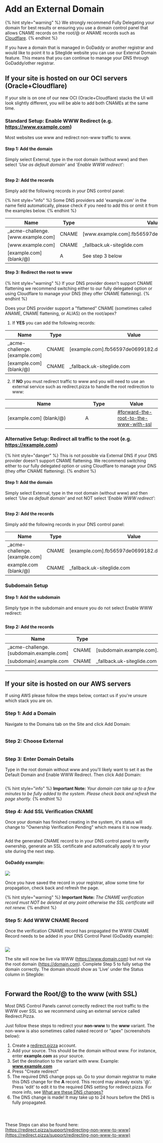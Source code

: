 # Add an External Domain

{% hint style="warning" %}
We strongly recommend Fully Delegating your domain for best results or ensuring you use a domain control panel that allows CNAME records on the root/@ or ANAME records such as [Cloudflare](https://www.cloudflare.com/).
{% endhint %}

If you have a domain that is managed in GoDaddy or another registrar and would like to point it to a Siteglide website you can use our External Domain feature. This means that you can continue to manage your DNS through GoDaddy/other registrar.

## If your site is hosted on our OCI servers (Oracle+Cloudflare)

If your site is on one of our new OCI (Oracle+Cloudflare) stacks the UI will look slightly different, you will be able to add both CNAMEs at the same time.

### Standard Setup: Enable WWW Redirect (e.g. https://www.example.com)

Most websites use www and redirect non-www traffic to www.

#### Step 1: Add the domain

Simply select External, type in the root domain (without www) and then select _'Use as default domain'_ and _'Enable WWW redirect'_:

<figure><img src="../../../.gitbook/assets/Siteglide-Portal-Sites-Domain-External-Add.png" alt=""><figcaption></figcaption></figure>

#### Step 2: Add the records

Simply add the following records in your DNS control panel:

{% hint style="info" %}
Some DNS providers add 'example.com' in the name field automatically, please check if you need to add this or omit it from the examples below.
{% endhint %}

<table><thead><tr><th width="240.1953125">Name</th><th width="90.59765625">Type</th><th>Value</th></tr></thead><tbody><tr><td>_acme-challenge.[www.example.com]</td><td>CNAME</td><td>[www.example.com].fb56597de0699182.dcv.cloudflare.com</td></tr><tr><td>[www.example.com]</td><td>CNAME</td><td>_fallback.uk-siteglide.com</td></tr><tr><td>[example.com] (blank/@)</td><td>A</td><td>See step 3 below</td></tr></tbody></table>

#### Step 3: Redirect the root to www

{% hint style="warning" %}
If your DNS provider doesn't support CNAME flattening we recommend switching either to our fully delegated option or using Cloudflare to manage your DNS (they offer CNAME flattening).
{% endhint %}

Does your DNS provider support a "flattened" CNAME (sometimes called ANAME, CNAME flattening, or ALIAS) on the root/apex?

1. If **YES** you can add the following records:

<table><thead><tr><th width="239.56640625">Name</th><th width="90.59765625">Type</th><th>Value</th></tr></thead><tbody><tr><td>_acme-challenge.[example.com]</td><td>CNAME</td><td>[example.com].fb56597de0699182.dcv.cloudflare.com</td></tr><tr><td>[example.com] (blank/@)</td><td>CNAME</td><td>_fallback.uk-siteglide.com</td></tr></tbody></table>

2. If **NO** you must redirect traffic to www and you will need to use an external service such as redirect.pizza to handle the root redirection to www:

<table><thead><tr><th width="240.1953125">Name</th><th width="90.59765625">Type</th><th>Value</th></tr></thead><tbody><tr><td>[example.com] (blank/@)</td><td>A</td><td><a data-mention href="add-an-external-domain.md#forward-the-root-to-the-www-with-ssl">#forward-the-root-to-the-www-with-ssl</a></td></tr></tbody></table>

### Alternative Setup: Redirect all traffic to the root (e.g. https://example.com)

{% hint style="danger" %}
This is not possible via External DNS if your DNS provider doesn't support CNAME flattening. We recommend switching either to our fully delegated option or using Cloudflare to manage your DNS (they offer CNAME flattening).
{% endhint %}

#### Step 1: Add the domain

Simply select External, type in the root domain (without www) and then select _'Use as default domain'_ and not NOT select _'Enable WWW redirect'_:

<figure><img src="../../../.gitbook/assets/image (18).png" alt=""><figcaption></figcaption></figure>

#### Step 2: Add the records

Simply add the following records in your DNS control panel:

<table><thead><tr><th width="239.56640625">Name</th><th width="90.59765625">Type</th><th>Value</th></tr></thead><tbody><tr><td>_acme-challenge.[example.com]</td><td>CNAME</td><td>[example.com].fb56597de0699182.dcv.cloudflare.com</td></tr><tr><td>example.com (blank/@)</td><td>CNAME</td><td>_fallback.uk-siteglide.com</td></tr></tbody></table>

### Subdomain Setup

#### Step 1: Add the subdomain

Simply type in the subdomain and ensure you do not select Enable WWW redirect:

<figure><img src="../../../.gitbook/assets/image (19).png" alt=""><figcaption></figcaption></figure>

**Step 2: Add the records**

<table><thead><tr><th width="240.3984375">Name</th><th width="90.59765625">Type</th><th>Value</th></tr></thead><tbody><tr><td>_acme-challenge.[subdomain.example.com]</td><td>CNAME</td><td>[subdomain.example.com].fb56597de0699182.dcv.cloudflare.com</td></tr><tr><td>[subdomain].example.com</td><td>CNAME</td><td>_fallback.uk-siteglide.com</td></tr></tbody></table>

***

## If your site is hosted on our AWS servers

If using AWS please follow the steps below, contact us if you're unsure which stack you are on.

### Step 1: Add a Domain

Navigate to the Domains tab on the Site and click Add Domain:

<figure><img src="../../../.gitbook/assets/Siteglide-Site-Domains-None.png" alt=""><figcaption></figcaption></figure>

### Step 2: Choose External

<figure><img src="../../../.gitbook/assets/Siteglide-Site-Domains-Add-External.png" alt=""><figcaption></figcaption></figure>



### Step 3: Enter Domain Details

Type in the root domain without www and you'll likely want to set it as the Default Domain and Enable WWW Redirect. Then click Add Domain:

<figure><img src="../../../.gitbook/assets/Siteglide-Portal-Sites-Domain-External-Add.png" alt=""><figcaption></figcaption></figure>

{% hint style="info" %}
**Important Note:** _Your domain can take up to a few minutes to be fully added to the system. Please check back and refresh the page shortly._
{% endhint %}

### Step 4: Add SSL Verification CNAME

Once your domain has finished creating in the system, it's status will change to "Ownership Verification Pending" which means it is now ready.

<figure><img src="../../../.gitbook/assets/Siteglide-Portal-Sites-Domain-External-Verify-SSL.png" alt=""><figcaption></figcaption></figure>

Add the generated CNAME record to in your DNS control panel to verify ownership, generate an SSL certificate and automatically apply it to your site during the next step.

#### GoDaddy example:

![](https://d258lu9myqkejp.cloudfront.net/attachment_images/fc70b36dfbcfe3696b886456b64583f8b636d658356a1fc1bc8c65040f4c4e7135e9327e-5fa5-4d74-b88d-fc9d49_12o0sfv.jpeg)

Once you have saved the record in your registrar, allow some time for propagation, check back and refresh the page.

{% hint style="warning" %}
**Important Note:** _The CNAME verification record must NOT be deleted at any point otherwise the SSL certificate will not renew._
{% endhint %}

### Step 5: Add WWW CNAME Record

Once the verification CNAME record has propagated the WWW CNAME Record needs to be added in your DNS Control Panel (GoDaddy example):

<figure><img src="../../../.gitbook/assets/Siteglide-Portal-Sites-Domain-External-WWW-CNAME.png" alt=""><figcaption></figcaption></figure>

![](https://d258lu9myqkejp.cloudfront.net/attachment_images/675766690a2105effba6c541fa9042718196bc0aca64a984869352884ea916b720f847b9-5e47-4982-aaea-e44bff_w8y6cl.jpeg)

The site will now be live via WWW (https://www.domain.com) but not via the root domain (https://domain.com). Complete Step 5 to fully setup the domain correctly. The domain should show as 'Live' under the Status column in Siteglide:

<figure><img src="../../../.gitbook/assets/Siteglide-Portal-Sites-Domain-External-Live.png" alt=""><figcaption></figcaption></figure>

## Forward the Root/@ to the www (with SSL)

Most DNS Control Panels cannot correctly redirect the root traffic to the WWW over SSL so we recommend using an external service called Redirect.Pizza.

Just follow these steps to redirect your **non-www** to the **www** variant. The non-www is also sometimes called naked record or "apex" (screenshots below):

1. Create a [redirect.pizza](https://redirect.pizza/register) account.
2. Add your source. This should be the domain without www. For instance, enter **example.com** as your source.
3. Set the destination to the variant with www. Example: **www.example.com**
4. Press "Create redirect"
5. The required DNS change pops up. Go to your domain registrar to make this DNS change for the **A** record. This record may already exists '@'. Press 'edit' to edit it to the required DNS setting for redirect.pizza. For more info, see [What are these DNS changes?](https://redirect.pizza/support/what-are-these-dns-changes)
6. The DNS change is made! It may take up to 24 hours before the DNS is fully propagated.

<div><figure><img src="../../../.gitbook/assets/Siteglide-Portal-Sites-Domains-External-Redirect-Pizza-Verified.png" alt=""><figcaption></figcaption></figure> <figure><img src="../../../.gitbook/assets/Siteglide-Portal-Sites-Domains-External-Redirect-Pizza-Checking.png" alt=""><figcaption></figcaption></figure> <figure><img src="../../../.gitbook/assets/Siteglide-Portal-Sites-Domains-External-Redirect-Pizza-Create.png" alt=""><figcaption></figcaption></figure></div>

These Steps can also be found here: [https://redirect.pizza/support/redirecting-non-www-to-www](https://redirect.pizza/support/redirecting-non-www-to-www)
